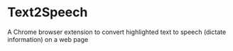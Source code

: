 # Text2Speech
A Chrome browser extension to convert highlighted text to speech (dictate information) on a web page
